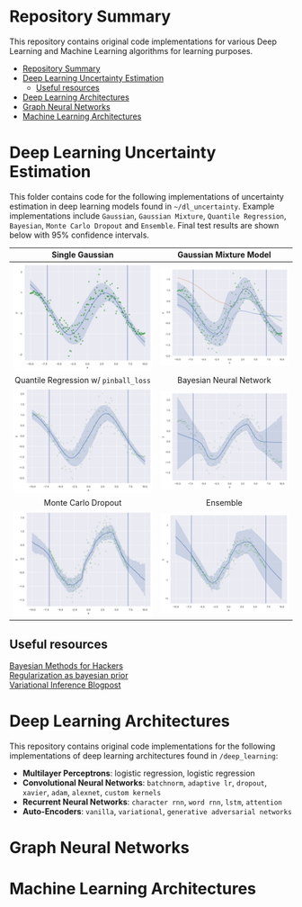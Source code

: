 # Repository Summary

This repository contains original code implementations for various Deep Learning and Machine Learning algorithms for learning purposes.

- [Repository Summary](#repository-summary)
- [Deep Learning Uncertainty Estimation](#deep-learning-uncertainty-estimation)
  - [Useful resources](#useful-resources)
- [Deep Learning Architectures](#deep-learning-architectures)
- [Graph Neural Networks](#graph-neural-networks)
- [Machine Learning Architectures](#machine-learning-architectures)

# Deep Learning Uncertainty Estimation

This folder contains code for the following implementations of uncertainty estimation in deep learning models found in `~/dl_uncertainty`. Example implementations include `Gaussian`, `Gaussian Mixture`, `Quantile Regression`, `Bayesian`, `Monte Carlo Dropout` and `Ensemble`. Final test results are shown below with 95% confidence intervals.

Single Gaussian             |  Gaussian Mixture Model
:-------------------------:|:-------------------------:
![](dl_uncertainty/images/uncertainty.png)  |  ![](dl_uncertainty/images/uncertainty_mixture.png)
Quantile Regression w/ `pinball_loss`            | Bayesian Neural Network
![](dl_uncertainty/images/uncertainty_quantile.png)  |  ![](dl_uncertainty/images/uncertainty_bayesian.png)
Monte Carlo Dropout           | Ensemble
![](dl_uncertainty/images/uncertainty_dropout.png)  | ![](dl_uncertainty/images/uncertainty_de.png)

## Useful resources
[Bayesian Methods for Hackers](https://rohanvarma.me/Regularization/)\
[Regularization as bayesian prior](https://rohanvarma.me/Regularization/)\
[Variational Inference Blogpost](http://krasserm.github.io/2019/03/14/bayesian-neural-networks/#appendix)


# Deep Learning Architectures

This repository contains original code implementations for the following implementations of deep learning architectures found in `/deep_learning`:
* **Multilayer Perceptrons**: logistic regression, logistic regression
* **Convolutional Neural Networks**: `batchnorm`, `adaptive lr`, `dropout`, `xavier`, `adam`, `alexnet`, `custom kernels`
*  **Recurrent Neural Networks**: `character rnn`, `word rnn`, `lstm`, `attention`
*  **Auto-Encoders**: `vanilla`, `variational`, `generative adversarial networks`


# Graph Neural Networks

# Machine Learning Architectures
